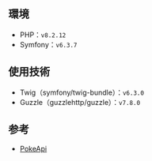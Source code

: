 ## 環境

- PHP：`v8.2.12`
- Symfony：`v6.3.7`

## 使用技術

- Twig（symfony/twig-bundle）：`v6.3.0`
- Guzzle（guzzlehttp/guzzle）：`v7.8.0`

## 参考

- [PokeApi](https://pokeapi.co/)